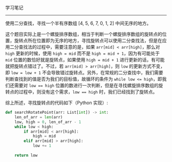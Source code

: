 学习笔记

---

使用二分查找，寻找一个半有序数组 [4, 5, 6, 7, 0, 1, 2] 中间无序的地方。

这个题目实际上是一个螺旋排序数组，相当于判断一个螺旋排序数组的旋转点的位置，旋转点所在位置即为无序的地方，寻找旋转点可以使用二分查找法，但是在应用二分查找法的过程中，需要注意的是，如果 `arr[mid] < arr[high]`，那么对 `high` 更新的时候，使用 `high = mid` 而不是 `high = mid + 1`，因为有可能处于 `mid` 位置的数恰好就是旋转点，如果使用 `high = mid + 1` 进行更新的话，有可能就把旋转点错过了。不过，若 `arr[mid] > arr[high]`，则 `low` 的更新方式不变，即 `low = low + 1` 不会导致错过旋转点。另外，在常规的二分查找中，我们需要判断查找到的值是否为我们的目标值，故循环的条件为 `while low <= high`，即我们还需要对  `low == high` 位置的数进行一次判断，但是在寻找螺旋排序数组的旋转点的过程中，则没有这个需求，`low == high` 时，我们已经找到了旋转点。

综上所述，寻找旋转点的代码如下（Python 实现）:

```python
def searchRotatePoint(arr: List[int]) -> int:
    len_of_arr = len(arr)
    low, high = 0, len_of_arr - 1
    while low < high:
        if arr[mid] < arr[high]:
            high = mid
        elif arr[mid] > arr[high]:
            low += 1
    
    return low
```


